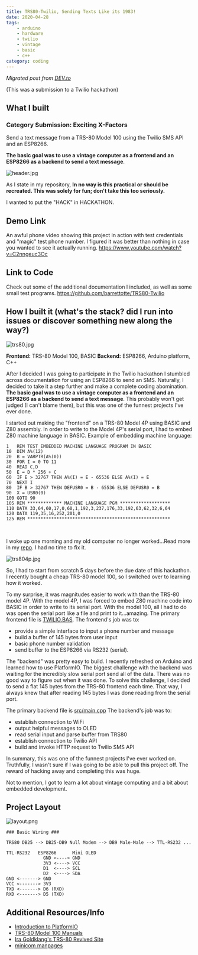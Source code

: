 ```yaml
---
title: TRS80-Twilio, Sending Texts Like its 1983!
date: 2020-04-28
tags:
    - arduino 
    - hardware
    - twilio
    - vintage
    - basic
    - c++
category: coding
---
```


*Migrated post from [DEV.to](https://dev.to/barrettotte/trs80-twilio-sending-texts-like-its-1983-submission-450l)*

(This was a submission to a Twilio hackathon)

## What I built

### Category Submission: Exciting X-Factors

Send a text message from a TRS-80 Model 100 using the Twilio SMS API and an ESP8266.

**The basic goal was to use a vintage computer as a frontend and an ESP8266 as a backend to send a text message**.

![header.jpg](header.jpg)

As I state in my repository, **In no way is this practical or should be recreated. This was solely for fun; don't take this too seriously.**

I wanted to put the "HACK" in HACKATHON.

## Demo Link

An awful phone video showing this project in action with test credentials and "magic" test phone number. I figured it was better than nothing in case you wanted to see it actually running.
https://www.youtube.com/watch?v=C2nngeuc3Oc

## Link to Code

Check out some of the additional documentation I included, as well as some small test programs. https://github.com/barrettotte/TRS80-Twilio

## How I built it (what's the stack? did I run into issues or discover something new along the way?)

![trs80.jpg](trs80.jpg)

**Frontend:** TRS-80 Model 100, BASIC
**Backend:** ESP8266, Arduino platform, C++

After I decided I was going to participate in the Twilio hackathon I stumbled across documentation for using an ESP8266 to send an SMS. Naturally, I decided to take it a step further and make a complete coding abomination.
**The basic goal was to use a vintage computer as a frontend and an ESP8266 as a backend to send a text message**.
This probably won't get judged (I can't blame them), but this was one of the funnest projects I've ever done.

I started out making the "frontend" on a TRS-80 Model 4P using BASIC and Z80 assembly. In order to write to the Model 4P's serial port, I had to embed Z80 machine language in BASIC. Example of embedding machine language:
```
1   REM TEST EMBEDDED MACHINE LANGUAGE PROGRAM IN BASIC
10  DIM A%(12)
20  B = VARPTR(A%(0))
30  FOR I = 0 TO 11
40  READ C,D
50  E = D * 256 + C
60  IF E > 32767 THEN A%(I) = E - 65536 ELSE A%(I) = E
70  NEXT I
80  IF B > 32767 THEN DEFUSR0 = B - 65536 ELSE DEFUSR0 = B
90  X = USR0(0)
100 GOTO 90
105 REM ************* MACHINE LANGUAGE PGM *******************
110 DATA 33,64,60,17,0,60,1,192,3,237,176,33,192,63,62,32,6,64
120 DATA 119,35,16,252,201,0
125 REM ******************************************************
```

<br>

I woke up one morning and my old computer no longer worked...Read more in my [repo](https://github.com/barrettotte/TRS80-Twilio/tree/master/test/TRS80-4P).
I had no time to fix it.

![trs804p.jpg](trs804p.jpg)

So, I had to start from scratch 5 days before the due date of this hackathon.
I recently bought a cheap TRS-80 model 100, so I switched over to learning how it worked.

To my surprise, it was magnitudes easier to work with than the TRS-80 model 4P.
With the model 4P, I was forced to embed Z80 machine code into BASIC in order to write to its serial port.
With the model 100, all I had to do was open the serial port like a file and print to it...amazing.
The primary frontend file is [TWILIO.BAS](https://github.com/barrettotte/TRS80-Twilio/blob/master/TWILIO.BAS).
The frontend's job was to:
* provide a simple interface to input a phone number and message
* build a buffer of 145 bytes from user input
* basic phone number validation
* send buffer to the ESP8266 via RS232 (serial).

The "backend" was pretty easy to build. I recently refreshed on Arduino and learned how to use PlatformIO.
The biggest challenge with the backend was waiting for the incredibly slow serial port send all of the data. There was no good way to figure out when it was done. To solve this challenge, I decided to send a flat 145 bytes from the TRS-80 frontend each time. That way, I always knew that after reading 145 bytes I was done reading from the serial port.

The primary backend file is [src/main.cpp](https://github.com/barrettotte/TRS80-Twilio/blob/master/src/main.cpp)
The backend's job was to:
* establish connection to WiFi
* output helpful messages to OLED
* read serial input and parse buffer from TRS80
* establish connection to Twilio API
* build and invoke HTTP request to Twilio SMS API

In summary, this was one of the funnest projects I've ever worked on.
Truthfully, I wasn't sure if I was going to be able to pull this project off.
The reward of hacking away and completing this was huge.

Not to mention, I got to learn a lot about vintage computing and a bit about embedded development.

## Project Layout

![layout.png](layout.png)

```
### Basic Wiring ###

TRS80 DB25 --> DB25-DB9 Null Modem --> DB9 Male-Male --> TTL-RS232 ...

TTL-RS232   ESP8266      Mini OLED
              GND <----> GND
              3V3 <----> VCC
              D1  <----> SCL
              D2  <----> SDA
GND <-------> GND
VCC <-------> 3V3
TXD <-------> D6 (RXD)
RXD <-------> D5 (TXD)
```

## Additional Resources/Info

* [Introduction to PlatformIO](https://www.youtube.com/watch?v=0poh_2rBq7E)
* [TRS-80 Model 100 Manuals](http://www.classiccmp.org/dunfield/kyocera/index.htm)
* [Ira Goldklang's TRS-80 Revived Site](http://www.trs-80.com/wordpress/)
* [minicom manpages](https://manpages.ubuntu.com/manpages/trusty/man1/minicom.1.html)